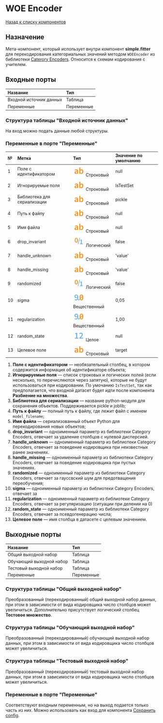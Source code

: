 # WOE Encoder

[Назад к списку компонентов](../README.md)

## Назначение

Мета-компонент, который использует внутри компонент **simple.fitter** для перекодирования категориальных значений методом `WOEEncoder` из библиотеки [Caterory Encoders](https://contrib.scikit-learn.org/category_encoders). 
Относится к схемам кодирования с учителем.

## Входные порты

| Название                | Тип        |
|:------------------------|:-----------|
| Входной источник данных | Таблица    |
| Переменные              | Переменные |

### Структура таблицы "Входной источник данных"

На вход можно подать данные любой структуры.

### Переменные в порте "Переменные"

| №  | Метка                       | Тип                                       | Значение по умолчанию   |
|:---|:----------------------------|:------------------------------------------|:------------------------|
| 1  | Поле с идентификатором      | ![](./img/string.svg) Строковый           | null                    |
| 2  | Игнорируемые поля           | ![](./img/string.svg) Строковый           | IsTestSet               |
| 3  | Библиотека для сериализации | ![](./img/string.svg) Строковый           | pickle                  |
| 4  | Путь к файлу                | ![](./img/string.svg) Строковый           | null                    |
| 5  | Имя файла                   | ![](./img/string.svg) Строковый           | null                    |
| 6  | drop_invariant              | ![](./img/logical.svg) Логический         | false                   |
| 7  | handle_unknown              | ![](./img/string.svg) Строковый           | 'value'                 |
| 8  | handle_missing              | ![](./img/string.svg) Строковый           | 'value'                 |
| 9  | randomized                  | ![](./img/logical.svg) Логический         | false                   |
| 10 | sigma                       | ![](./img/realnumber.svg) Вещественный    | 0,05                    |
| 11 | regularization              | ![](./img/realnumber.svg) Вещественный    | 1,00                    |
| 12 | random_state                | ![](./img/integer.svg) Целое              | null                    |
| 13 | Целевое поле                | ![](./img/string.svg) Строковый           | target                  |

1. **Поле с идентификатором** — необязательный столбец, в котором содержится информация об идентификаторе объекта;
2. **Игнорируемые поля** — cписок строковых и логических полей (если несколько, то перечисляются через запятую), которые не будут использоваться при кодировании. По умочанию `IsTestSet`, так как предполагается, что входной датасет будет идти после компонента **Разбиение на множества**.
3. **Библиотека для сериализации** — название python-модуля для сохранения объектов. Поддерживается pickle и joblib;
4. **Путь к файлу** — полный путь к файлу, где лежит файл с именем `model_filename`;
5. **Имя файла**  — сериализованный объект Python для перекодирования новых объектов;
6. **drop_invariant** — одноименный параметр из библиотеки Category Encoders, отвечает за удаление столбцов с нулевой дисперсией.
7. **handle_unknown** — одноименный параметр из библиотеки Category Encoders, отвечает за поведение кодировщика при неизвестных ранее значениях.
8. **handle_missing** —  одноименный параметр из библиотеки Category Encoders, отвечает за поведение кодировщика при пустых значениях.
9. **randomized** — одноименный параметр из библиотеки Category Encoders, отвечает за гауссвский шум для предотващения переобучения;
10. **sigma** — одноименный параметр из библиотеки Category Encoders, отвечает за
11. **regularization** — одноименный параметр из библиотеки Category Encoders, отвечает за регуляризацию (ситуации при делении на 0)
12. **random_state** — одноименный параметр из библиотеки Category Encoders, отвечает за псевдогенерацию числа;
13. **Целевое поле** — имя столбца в датасете с целевым значением.


## Выходные порты

| Название                  | Тип        |
|:--------------------------|:-----------|
| Общий выходной набор      | Таблица    |
| Обучающий выходной набор  | Таблица    |
| Тестовый выходной набор   | Таблица    |
| Переменные                | Переменные |

### Структура таблицы "Общий выходной набор"

Преобразованный (перекодированный) общий выходной набор данных, при этом в зависимости от вида кодировщика число столбцов может увеличиться. Дополнительно присутствует логический столбец **Тестовое множество**.

### Структура таблицы "Обучающий выходной набор"

Преобразованный (перекодированный) обучающий выходной набор данных, при этом в зависимости от вида кодировщика число столбцов может увеличиться.

### Структура таблицы "Тестовый выходной набор"

Преобразованный (перекодированный) тестовый выходной набор данных, при этом в зависимости от вида кодировщика число столбцов может увеличиться.

### Переменные в порте "Переменные"

Соответствуют входным переменным, но на выход подается только часть из них. Можно использовать как вход для компонента [Сохранить config](../save_config.md).
